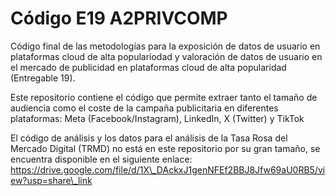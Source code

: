 # Código E19 A2PRIVCOMP

Código final de las metodologías para la exposición de datos de usuario en plataformas cloud de alta populariodad y valoración de datos de usuario en el mercado de publicidad en plataformas cloud de alta popularidad (Entregable 19).

Este repositorio contiene el código que permite extraer tanto el tamaño de audiencia como el coste de la campaña publicitaria en diferentes plataformas: Meta (Facebook/Instagram), LinkedIn, X (Twitter) y TikTok

El código de análisis y los datos para el análisis de la Tasa Rosa del Mercado Digital (TRMD) no está en este repositorio por su gran tamaño, se encuentra disponible en el siguiente enlace: https://drive.google.com/file/d/1X\_DAckxJ1genNFEf2BBJ8Jfw69aU0RB5/view?usp=share\_link
